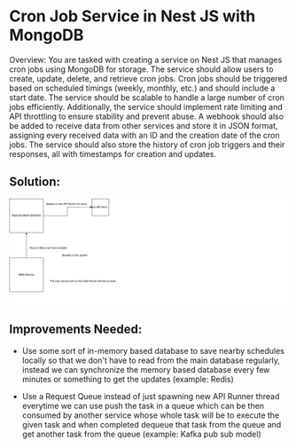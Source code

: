 # Cron Job Service in Nest JS with MongoDB
Overview: You are tasked with creating a service on Nest JS that manages cron jobs using MongoDB
for storage. The service should allow users to create, update, delete, and retrieve cron jobs.
Cron jobs should be triggered based on scheduled timings (weekly, monthly, etc.) and should
include a start date. The service should be scalable to handle a large number of cron jobs
efficiently. Additionally, the service should implement rate limiting and API throttling to ensure
stability and prevent abuse. A webhook should also be added to receive data from other
services and store it in JSON format, assigning every received data with an ID and the
creation date of the cron jobs. The service should also store the history of cron job triggers
and their responses, all with timestamps for creation and updates.

## Solution:
![solution.svg](infra.svg)

## Improvements Needed:
* Use some sort of in-memory based database to save nearby schedules locally so that we don't have to read from the main database regularly, instead we can synchronize the memory based database every few minutes or something to get the updates (example: Redis)

* Use a Request Queue instead of just spawning new API Runner thread everytime we can use push the task in a queue which can be then consumed by another service whose whole task will be to execute the given task and when completed dequeue that task from the queue and get another task from the queue (example: Kafka pub sub model)

